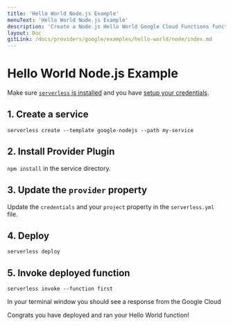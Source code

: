 ```yaml
---
title: 'Hello World Node.js Example'
menuText: 'Hello World Node.js Example'
description: 'Create a Node.js Hello World Google Cloud Functions function'
layout: Doc
gitLink: /docs/providers/google/examples/hello-world/node/index.md
---
```


# Hello World Node.js Example

Make sure [`serverless` is installed](../../../guide/installation) and you have [setup your credentials](../../../guide/credentials).

## 1. Create a service

`serverless create --template google-nodejs --path my-service`

## 2. Install Provider Plugin

`npm install` in the service directory.

## 3. Update the `provider` property

Update the `credentials` and your `project` property in the `serverless.yml` file.

## 4. Deploy

`serverless deploy`

## 5. Invoke deployed function

`serverless invoke --function first`

In your terminal window you should see a response from the Google Cloud

Congrats you have deployed and ran your Hello World function!
